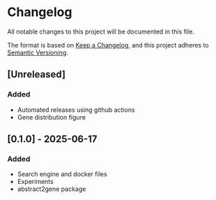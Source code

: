 # Changelog

All notable changes to this project will be documented in this file.

The format is based on [Keep a Changelog](https://keepachangelog.com/en/1.0.0/),
and this project adheres to [Semantic Versioning](https://semver.org/spec/v2.0.0.html).

## [Unreleased]

### Added

- Automated releases using github actions
- Gene distribution figure

## [0.1.0] - 2025-06-17

### Added

- Search engine and docker files
- Experiments
- abstract2gene package
